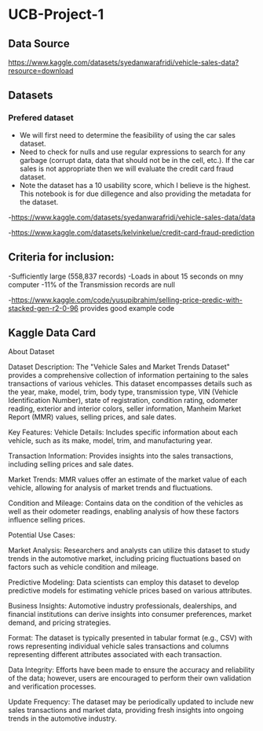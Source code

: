 # UCB-Project-1

## Data Source ##
https://www.kaggle.com/datasets/syedanwarafridi/vehicle-sales-data?resource=download

## Datasets ##

### Prefered dataset ###
- We will first need to determine the feasibility of using the car sales dataset.
- Need to check for nulls and use regular expressions to search for any garbage (corrupt data, data that should not be in the cell, etc.).  If the car sales is not appropriate then we will evaluate the credit card fraud dataset.
- Note the dataset has a 10 usability score, which I believe is the highest.  This notebook is for due dillegence and also providing the metadata for the dataset.

-https://www.kaggle.com/datasets/syedanwarafridi/vehicle-sales-data/data

-https://www.kaggle.com/datasets/kelvinkelue/credit-card-fraud-prediction

## Criteria for inclusion: ##
-Sufficiently large (558,837 records)
-Loads in about 15 seconds on mny computer
-11% of the Transmission records are null

-https://www.kaggle.com/code/yusupibrahim/selling-price-predic-with-stacked-gen-r2-0-96 provides good example code

## Kaggle Data Card ##

About Dataset

Dataset Description:
The "Vehicle Sales and Market Trends Dataset" provides a comprehensive collection of information pertaining to the sales transactions of various vehicles. This dataset encompasses details such as the year, make, model, trim, body type, transmission type, VIN (Vehicle Identification Number), state of registration, condition rating, odometer reading, exterior and interior colors, seller information, Manheim Market Report (MMR) values, selling prices, and sale dates.

Key Features:
Vehicle Details: Includes specific information about each vehicle, such as its make, model, trim, and manufacturing year.

Transaction Information: Provides insights into the sales transactions, including selling prices and sale dates.

Market Trends: MMR values offer an estimate of the market value of each vehicle, allowing for analysis of market trends and fluctuations.

Condition and Mileage: Contains data on the condition of the vehicles as well as their odometer readings, enabling analysis of how these factors influence selling prices.

Potential Use Cases:

Market Analysis: Researchers and analysts can utilize this dataset to study trends in the automotive market, including pricing fluctuations based on factors such as vehicle condition and mileage.

Predictive Modeling: Data scientists can employ this dataset to develop predictive models for estimating vehicle prices based on various attributes.

Business Insights: Automotive industry professionals, dealerships, and financial institutions can derive insights into consumer preferences, market demand, and pricing strategies.

Format: The dataset is typically presented in tabular format (e.g., CSV) with rows representing individual vehicle sales transactions and columns representing different attributes associated with each transaction.

Data Integrity: Efforts have been made to ensure the accuracy and reliability of the data; however, users are encouraged to perform their own validation and verification processes.

Update Frequency: The dataset may be periodically updated to include new sales transactions and market data, providing fresh insights into ongoing trends in the automotive industry.